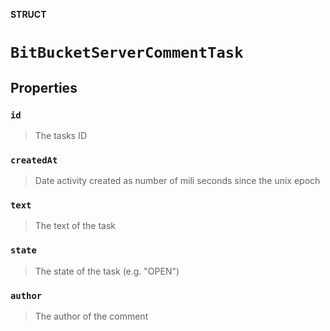**STRUCT**

# `BitBucketServerCommentTask`

## Properties
### `id`

> The tasks ID

### `createdAt`

> Date activity created as number of mili seconds since the unix epoch

### `text`

> The text of the task

### `state`

> The state of the task (e.g. "OPEN")

### `author`

> The author of the comment
